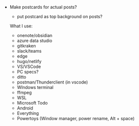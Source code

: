 - Make postcards for actual posts?
  - put postcard as top background on posts?

  What I use:
  - onenote/obsidian
  - azure data studio
  - gitkraken
  - slack/teams
  - edge
  - hugo/netlify
  - VS/VSCode
  - PC specs?
  - ditto
  - postman/Thunderclient (in vscode)
  - WIndows terminal
  - ffmpeg
  - WSL
  - Microsoft Todo
  - Android
  - Everything
  - Powertoys (Window manager, power rename, Alt + space)